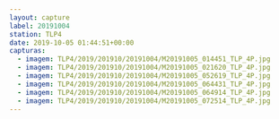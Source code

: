 ```yaml
---
layout: capture
label: 20191004
station: TLP4
date: 2019-10-05 01:44:51+00:00
capturas:
  - imagem: TLP4/2019/201910/20191004/M20191005_014451_TLP_4P.jpg
  - imagem: TLP4/2019/201910/20191004/M20191005_021620_TLP_4P.jpg
  - imagem: TLP4/2019/201910/20191004/M20191005_052619_TLP_4P.jpg
  - imagem: TLP4/2019/201910/20191004/M20191005_064431_TLP_4P.jpg
  - imagem: TLP4/2019/201910/20191004/M20191005_064914_TLP_4P.jpg
  - imagem: TLP4/2019/201910/20191004/M20191005_072514_TLP_4P.jpg
---
```

